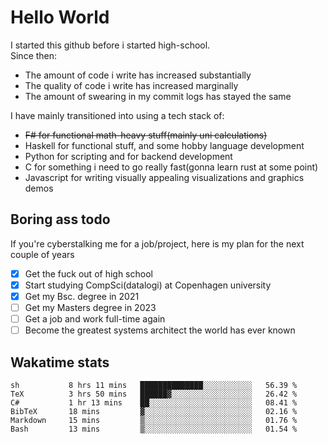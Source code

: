 # Hello World

I started this github before i started high-school.  
Since then:
- The amount of code i write has increased substantially
- The quality of code i write has increased marginally
- The amount of swearing in my commit logs has stayed the same

I have mainly transitioned into using a tech stack of:
- ~~F# for functional math-heavy stuff(mainly uni calculations)~~
- Haskell for functional stuff, and some hobby language development
- Python for scripting and for backend development
- C for something i need to go really fast(gonna learn rust at some point)
- Javascript for writing visually appealing visualizations and graphics demos

## Boring ass todo
If you're cyberstalking me for a job/project, here is my plan for the next couple of years
- [x] Get the fuck out of high school
- [x] Start studying CompSci(datalogi) at Copenhagen university
- [x] Get my Bsc. degree in 2021
- [ ] Get my Masters degree in 2023
- [ ] Get a job and work full-time again
- [ ] Become the greatest systems architect the world has ever known

## Wakatime stats
<!--START_SECTION:waka-->

```text
sh           8 hrs 11 mins   ██████████████░░░░░░░░░░░   56.39 %
TeX          3 hrs 50 mins   ██████▓░░░░░░░░░░░░░░░░░░   26.42 %
C#           1 hr 13 mins    ██░░░░░░░░░░░░░░░░░░░░░░░   08.41 %
BibTeX       18 mins         ▓░░░░░░░░░░░░░░░░░░░░░░░░   02.16 %
Markdown     15 mins         ▒░░░░░░░░░░░░░░░░░░░░░░░░   01.76 %
Bash         13 mins         ▒░░░░░░░░░░░░░░░░░░░░░░░░   01.54 %
```

<!--END_SECTION:waka-->
